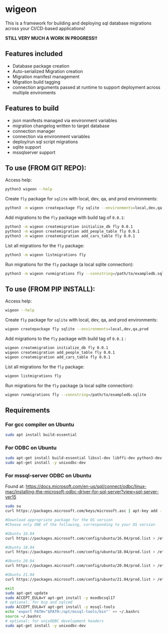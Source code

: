 # wigeon
This is a framework for building and deploying sql database migrations across your CI/CD-based applications!

**STILL VERY MUCH A WORK IN PROGRESS!!**

## Features included
- Database package creation
- Auto-serialized Migration creation
- Migration manifest management
- Migration build tagging
- connection arguments passed at runtime to support deployment across multiple
  enviroments
## Features to build
- json manifests managed via environment variables
- migration changelog written to target database
- connection manager
- connection via environment variables
- deploy/run sql script migrations
- sqlite support
- mssqlserver support

## To use (FROM GIT REPO):
Access help:
```bash
python3 wigeon --help
```

Create `fly` package for `sqlite` with local, dev, qa, and prod environments:
```bash
python3 -m wigeon createpackage fly sqlite --environments=local,dev,qa,prod
```

Add migrations to the `fly` package with build tag of `0.0.1`:
```bash
python3 -m wigeon createmigration initialize_db fly 0.0.1
python3 -m wigeon createmigration add_people_table fly 0.0.1
python3 -m wigeon createmigration add_cars_table fly 0.0.1
```

List all migrations for the `fly` package:
```bash
python3 -m wigeon listmigrations fly
```

Run migrations for the `fly` package (a local sqlite connection):
```bash
python3 -m wigeon runmigrations fly --connstring=/path/to/exampledb.sqlite
```

## To use (FROM PIP INSTALL):
Access help:
```bash
wigeon --help
```

Create `fly` package for `sqlite` with local, dev, qa, and prod environments:
```bash
wigeon createpackage fly sqlite --environments=local,dev,qa,prod
```

Add migrations to the `fly` package with build tag of `0.0.1` :
```bash
wigeon createmigration initialize_db fly 0.0.1
wigeon createmigration add_people_table fly 0.0.1
wigeon createmigration add_cars_table fly 0.0.1
```

List all migrations for the `fly` package:
```bash
wigeon listmigrations fly
```

Run migrations for the `fly` package (a local sqlite connection):
```bash
wigeon runmigrations fly --connstring=/path/to/exampledb.sqlite
```

## Requirements

### For gcc compiler on Ubuntu
```bash
sudo apt install build-essential
```
### For ODBC on Ubuntu
```bash
sudo apt-get install build-essential libssl-dev libffi-dev python3-dev
sudo apt-get install -y unixodbc-dev
```

### For mssql-server ODBC on Ubuntu
Found at:
https://docs.microsoft.com/en-us/sql/connect/odbc/linux-mac/installing-the-microsoft-odbc-driver-for-sql-server?view=sql-server-ver15

```bash
sudo su
curl https://packages.microsoft.com/keys/microsoft.asc | apt-key add -

#Download appropriate package for the OS version
#Choose only ONE of the following, corresponding to your OS version

#Ubuntu 16.04
curl https://packages.microsoft.com/config/ubuntu/16.04/prod.list > /etc/apt/sources.list.d/mssql-release.list

#Ubuntu 18.04
curl https://packages.microsoft.com/config/ubuntu/18.04/prod.list > /etc/apt/sources.list.d/mssql-release.list

#Ubuntu 20.04
curl https://packages.microsoft.com/config/ubuntu/20.04/prod.list > /etc/apt/sources.list.d/mssql-release.list

#Ubuntu 21.04
curl https://packages.microsoft.com/config/ubuntu/21.04/prod.list > /etc/apt/sources.list.d/mssql-release.list

exit
sudo apt-get update
sudo ACCEPT_EULA=Y apt-get install -y msodbcsql17
# optional: for bcp and sqlcmd
sudo ACCEPT_EULA=Y apt-get install -y mssql-tools
echo 'export PATH="$PATH:/opt/mssql-tools/bin"' >> ~/.bashrc
source ~/.bashrc
# optional: for unixODBC development headers
sudo apt-get install -y unixodbc-dev
```